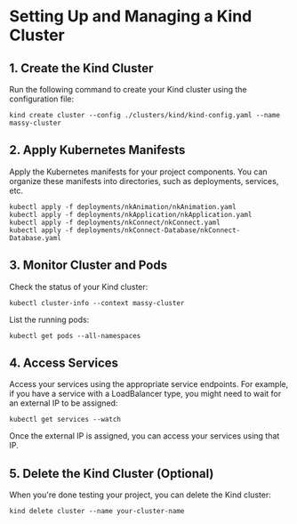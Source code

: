 # Setting Up and Managing a Kind Cluster

## 1. Create the Kind Cluster

Run the following command to create your Kind cluster using the configuration file:

```
kind create cluster --config ./clusters/kind/kind-config.yaml --name massy-cluster
```

## 2. Apply Kubernetes Manifests

Apply the Kubernetes manifests for your project components. You can organize these manifests into directories, such as deployments, services, etc.

```
kubectl apply -f deployments/nkAnimation/nkAnimation.yaml
kubectl apply -f deployments/nkApplication/nkApplication.yaml
kubectl apply -f deployments/nkConnect/nkConnect.yaml
kubectl apply -f deployments/nkConnect-Database/nkConnect-Database.yaml
```

## 3. Monitor Cluster and Pods

Check the status of your Kind cluster:

```
kubectl cluster-info --context massy-cluster    
```

List the running pods:

```
kubectl get pods --all-namespaces
```

## 4. Access Services
Access your services using the appropriate service endpoints. For example, if you have a service with a LoadBalancer type, you might need to wait for an external IP to be assigned:

```
kubectl get services --watch
```

Once the external IP is assigned, you can access your services using that IP.

## 5. Delete the Kind Cluster (Optional)
When you're done testing your project, you can delete the Kind cluster:

```
kind delete cluster --name your-cluster-name
```
